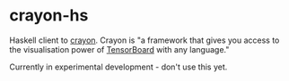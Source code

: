 # crayon-hs

Haskell client to [crayon](https://github.com/torrvision/crayon). Crayon is "a
framework that gives you access to the visualisation power of
[TensorBoard](https://github.com/tensorflow/tensorboard) with any language."

Currently in experimental development - don't use this yet.
